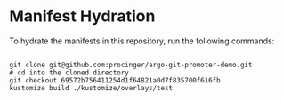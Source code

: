 
# Manifest Hydration

To hydrate the manifests in this repository, run the following commands:

```shell

git clone git@github.com:procinger/argo-git-promoter-demo.git
# cd into the cloned directory
git checkout 69572b756411254d1f64821a0d7f835700f616fb
kustomize build ./kustomize/overlays/test
```